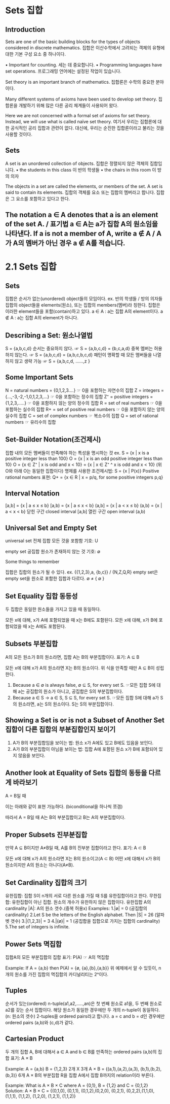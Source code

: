 # Sets 집합

## Introduction

Sets are one of the basic building blocks for the types of objects considered in discrete mathematics.
집합은 이산수학에서 고려되는 객체의 유형에 대한 기본 구성 요소 중 하나이다.

• Important for counting. 세는 데 중요합니다.
• Programming languages have set operations. 프로그래밍 언어에는 설정된 작업이 있습니다.

Set theory is an important branch of mathematics. 집합론은 수학의 중요한 분야이다.

Many different systems of axioms have been used to develop set theory. 집합론을 개발하기 위해 많은 다른 공리 체계들이 사용되어 왔다.

Here we are not concerned with a formal set of axioms for set theory. Instead, we will use what is called naïve set theory.
여기서 우리는 집합론에 대한 공식적인 공리 집합과 관련이 없다. 대신에, 우리는 순진한 집합론이라고 불리는 것을 사용할 것이다.

## Sets

A set is an unordered collection of objects. 집합은 정렬되지 않은 객체의 집합입니다.
• the students in this class 이 반의 학생들
• the chairs in this room 이 방의 의자

The objects in a set are called the elements, or members of the set. A set is said to contain its elements.
집합의 객체를 요소 또는 집합의 멤버라고 합니다. 집합은 그 요소를 포함하고 있다고 한다.

The notation a ∈ A denotes that a is an element of the set A. / 표기법 a ∈ A는 a가 집합 A의 원소임을 나타낸다.
If a is not a member of A, write a ∉ A / A가 A의 멤버가 아닌 경우 a ∉ A를 적습니다.
--------


# 2.1 Sets 집합

 
## Sets

집합은 순서가 없는(unordered) object들의 모임이다. 
ex. 반의 학생들 / 방의 의자들
집합의 object들을 elements(원소), 또는 집합의 members(멤버)라 칭한다. 집합은 이러한 element들을 포함(contain)하고 있다. 
a ∈ A : a는 집합 A의 element이다. 
a ∉ A : a는 집합 A의 element가 아니다. 
 
## Describing a Set: 원소나열법

S = {a,b,c,d}
순서는 중요하지 않다. ☞ S = {a,b,c,d} = {b,c,a,d}
중복 멤버는 허용하지 않는다. ☞ S = {a,b,c,d} = {a,b,c,b,c,d}
패턴이 명확할 때 모든 멤버들을 나열하지 않고 생략 가능 ☞ S = {a,b,c,d, ……,z }
 
## Some Important Sets

N = natural numbers = {0,1,2,3….} ☞ 0을 포함하는 자연수의 집합
Z = integers = {…,-3,-2,-1,0,1,2,3,…} ☞ 0을 포함하는 정수의 집합
Z⁺ = positive integers = {1,2,3,…..} ☞ 0을 포함하지 않는 양의 정수의 집합
R = set of real numbers ☞ 0을 포함하는 실수의 집합
R+ = set of positive real numbers ☞ 0을 포함하지 않는 양의 실수의 집합
C =  set of complex numbers ☞ 복소수의 집합
Q = set of rational numbers ☞ 유리수의 집합
 
 
## Set-Builder Notation(조건제시)

집합 내의 모든 멤버들이 만족해야 하는 특성을 명시하는 것
ex.
S = {x | x is a positive integer less than 100}
O = {x | x is an odd positive integer less than 10}
O = {x ∈ Z⁺ | x is odd and x < 10} =  {x | x ∈ Z⁺ ^ x is odd and x < 10}  (위 O와 아래 O는 동일한 집합이다)
명제를 사용한 조건제시법: S = {x | P(x)}
Positive rational numbers 표현: Q+ = {x ∈ R | x = p/q, for some positive integers p,q}
 
## Interval Notation

[a,b] = {x | a ≤ x ≤ b}
[a,b) = {x | a ≤ x < b} 
(a,b] = {x | a < x ≤ b}
(a,b) = {x | a < x < b}
닫힌 구간 closed interval  [a,b]
열린 구간 open interval     (a,b)
 
 
## Universal Set and Empty Set

universal set
전체 집합
모든 것을 포함함
기호: U
 
empty set
공집합
원소가 존재하지 않는 것
기호: ∅
 
Some things to remember

집합은 집합의 원소가 될 수 있다. ex. {{1,2,3},a, {b,c}}  /  {N,Z,Q,R}
empty set은 empty set을 원소로 포함한 집합과 다르다. ∅  ≠ { ∅ }
 
## Set Equality 집합 동등성

두 집합은 동일한 원소들을 가지고 있을 때 동일하다. 

모든 x에 대해, x가 A에 포함되었을 때 x는 B에도 포함된다.
모든 x에 대해, x가 B에 포함되었을 때 x는 A에도 포함된다.
 
 
## Subsets 부분집합

A의 모든 원소가 B의 원소라면, 집합 A는 B의 부분집합이다. 
표기: A ⊆ B

모든 x에 대해 x가 A의 원소라면 X는 B의 원소이다.
위 식을 만족할 때만 A  ⊆  B이 성립한다.
1. Because a ∈ ∅  is  always false, ∅ ⊆ S, for every  set S.
☞모든 집합 S에 대해 a는 공집합의 원소가 아니고, 공집합은 S의 부분집합이다.
2. Because a ∈ S → a ∈ S, S ⊆ S, for every  set S.
☞모든 집합 S에 대해 a가 S의 원소라면, a는 S의 원소이다. S는 S의 부분집합이다.
 
 
 
## Showing a Set is or is not a Subset of Another Set 집합이 다른 집합의 부분집합인지 보이기

1. A가 B의 부분집합임을 보이는 법: 원소 x가 A에도 있고 B에도 있음을 보인다.
2. A가 B의 부분집합이 아님을 보이는 법: 집합 A에 포함된 원소 x가 B에 포함되어 있지 않음을 보인다.
 
 
## Another look at Equality of Sets 집합의 동등을 다르게 바라보기

A = B일 때

이는 아래와 같이 표현 가능하다. (biconditional을 하나씩 쪼갬)

따라서 A = B일 때 A는 B의 부분집합이고 B는 A의 부분집합이다.
 
 
## Proper Subsets 진부분집합 

만약 A ⊆ B이지만 A≠B일 때, A를 B의 진부분 집합이라고 한다. 
표기: A ⊂ B

모든 x에 대해 x가 A의 원소라면 X는 B의 원소이고(A ⊂ B) 어떤 x에 대해서 x가 B의 원소이지만 A의 원소는 아니다(A≠B).

 
## Set Cardinality 집합의 크기

유한집합: 집합 S이 n개의 서로 다른 원소를 가질 때 S를 유한집합이라고 한다. 
무한집합: 유한집합이 아닌 집합. 원소의 개수가 유한하지 않은 집합이다.
유한집합 A의 cardinality |A|: A의 원소 갯수.(중복 허용x)
Examples:
1.|ø| = 0 (공집합의 cardinality)
2.Let S be the letters of the English alphabet. Then |S| = 26 (알파벳 갯수)
3.|{1,2,3}| = 3
4.|{ø}| = 1 (공집합을 집합으로 가지는 집합의 cardinality)
5.The set of integers is infinite.
 
 
## Power Sets 멱집합

집합A의 모든 부분집합의 집합
표기: P(A) ☞ A의 멱집합
 
Example: If A = {a,b} then
             P(A) = {ø, {a},{b},{a,b}}
위 예제에서 알 수 있듯이, n개의 원소를 가진 집합의 멱집합의 카디널리티는 2ⁿ이다.
 
 
## Tuples

순서가 있는(ordered) n-tuple(a1,a2,…..,an)은 첫 번째 원소로 a1을, 두 번째 원소로 a2를 갖는 순서 집합이다.
해당 원소가 동일한 경우에만 두 개의 n-tuple이 동일하다. (n: 원소의 갯수)
2-tuples을 ordered pairs라고 합니다.
a = c and b = d인 경우에만 ordered pairs (a,b)와 (c,d)가 같다.
 

## Cartesian Product

두 개의 집합 A, B에 대해서 a ∈ A and b ∈ B를 만족하는 ordered pairs (a,b)의 집합
표기: A × B

Example:
A = {a,b}   B = {1,2,3}                        2개 X 3개
A × B = {(a,1),(a,2),(a,3), (b,1),(b,2),(b,3)}      6개
A × B의 부분집합 R을 집합 A에서 집합 B까지의 relation이라 부른다.

Example: What is A × B × C where A = {0,1}, B = {1,2} and C = {0,1,2}
Solution: A × B × C = {(0,1,0), (0,1,1), (0,1,2),(0,2,0), (0,2,1), (0,2,2),(1,1,0), (1,1,1), (1,1,2), (1,2,0), (1,2,1), (1,1,2)}
 
 
 
 
